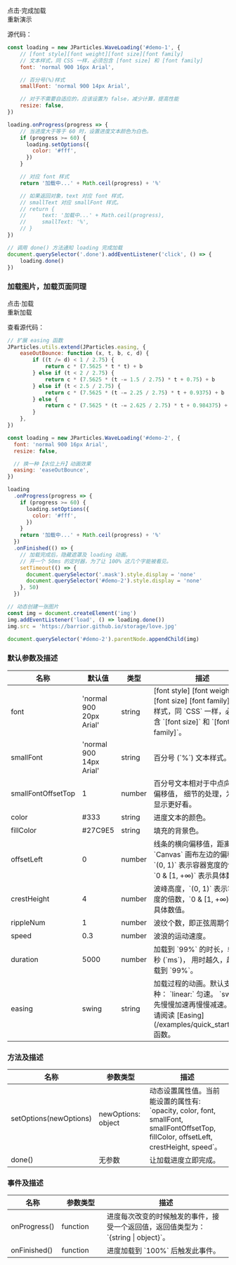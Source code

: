 <div class="instance i1">
    <div class="demo"></div>
    <div class="handlebar">
      <div class="btn btn-default done">点击·完成加载</div>
      <div class="btn btn-default reload">重新演示</div>
    </div>
</div>

源代码：

```javascript
const loading = new JParticles.WaveLoading('#demo-1', {
    // [font style][font weight][font size][font family]
    // 文本样式，同 CSS 一样，必须包含 [font size] 和 [font family]
    font: 'normal 900 16px Arial',

    // 百分号(%)样式
    smallFont: 'normal 900 14px Arial',

    // 对于不需要自适应的，应该设置为 false，减少计算，提高性能
    resize: false,
})

loading.onProgress(progress => {
    // 当进度大于等于 60 时，设置进度文本颜色为白色。
    if (progress >= 60) {
      loading.setOptions({
        color: '#fff',
      })
    }

    // 对应 font 样式
    return '加载中...' + Math.ceil(progress) + '%'

    // 如果返回对象，text 对应 font 样式，
    // smallText 对应 smallFont 样式。
    // return {
    //     text: '加载中...' + Math.ceil(progress),
    //     smallText: '%',
    // }
})

// 调用 done() 方法通知 loading 完成加载
document.querySelector('.done').addEventListener('click', () => {
    loading.done()
})
```

### 加载图片，加载页面同理

<div class="instance i2">
    <div class="container">
        <div class="img-frame text-center-vertical"></div>
    </div>
    <div class="mask"></div>
    <div class="demo">点击·加载</div>
    <div class="handlebar">
        <div class="btn btn-default reload">重新加载</div>
    </div>
</div>

查看源代码：

```javascript
// 扩展 easing 函数
JParticles.utils.extend(JParticles.easing, {
    easeOutBounce: function (x, t, b, c, d) {
        if ((t /= d) < 1 / 2.75) {
            return c * (7.5625 * t * t) + b
        } else if (t < 2 / 2.75) {
            return c * (7.5625 * (t -= 1.5 / 2.75) * t + 0.75) + b
        } else if (t < 2.5 / 2.75) {
            return c * (7.5625 * (t -= 2.25 / 2.75) * t + 0.9375) + b
        } else {
            return c * (7.5625 * (t -= 2.625 / 2.75) * t + 0.984375) + b
        }
    },
})

const loading = new JParticles.WaveLoading('#demo-2', {
  font: 'normal 900 16px Arial',
  resize: false,

  // 换一种【水位上升】动画效果
  easing: 'easeOutBounce',
})

loading
  .onProgress(progress => {
    if (progress >= 60) {
      loading.setOptions({
        color: '#fff',
      })
    }
    return '加载中...' + Math.ceil(progress) + '%'
  })
  .onFinished(() => {
    // 加载完成后，隐藏遮罩及 loading 动画。
    // 开一个 50ms 的定时器，为了让 100% 这几个字能被看见。
    setTimeout(() => {
      document.querySelector('.mask').style.display = 'none'
      document.querySelector('#demo-2').style.display = 'none'
    }, 50)
  })

// 动态创建一张图片
const img = document.createElement('img')
img.addEventListener('load', () => loading.done())
img.src = 'https://barrior.github.io/storage/love.jpg'

document.querySelector('#demo-2').parentNode.appendChild(img)
```

### 默认参数及描述

<table class="table table-bordered-inner table-striped">
    <thead>
	    <tr>
	        <th width="100">名称</th>
	        <th width="200">默认值</th>
	        <th width="100">类型</th>
	        <th width="450">描述</th>
	    </tr>
    </thead>
    <tbody>
	    <tr>
	        <td>font</td>
	        <td>'normal 900 20px Arial'</td>
	        <td>string</td>
	        <td>
              [font style] [font weight] [font size] [font family]
              文本样式，同 `CSS` 一样，必须包含 `[font size]` 和 `[font family]`。
          </td>
	    </tr>
	    <tr>
	        <td>smallFont</td>
	        <td>'normal 900 14px Arial'</td>
	        <td>string</td>
	        <td>百分号 (`%`) 文本样式。</td>
	    </tr>
	    <tr>
	        <td>smallFontOffsetTop</td>
	        <td>1</td>
	        <td>number</td>
	        <td>
              百分号文本相对于中点向下的偏移值，
              细节的处理，为了让显示更好看。
          </td>
	    </tr>
	    <tr>
	        <td>color</td>
	        <td>#333</td>
	        <td>string</td>
	        <td>进度文本的颜色。</td>
	    </tr>
	    <tr>
	        <td>fillColor</td>
	        <td>#27C9E5</td>
	        <td>string</td>
	        <td>填充的背景色。</td>
	    </tr>
	    <tr>
	        <td>offsetLeft</td>
	        <td>0</td>
	        <td>number</td>
	        <td>
              线条的横向偏移值，距离 `Canvas` 画布左边的偏移值。
              `(0, 1)` 表示容器宽度的倍数，`0 & [1, +∞)` 表示具体数值。
          </td>
	    </tr>
	    <tr>
	        <td>crestHeight</td>
	        <td>4</td>
	        <td>number</td>
	        <td>波峰高度，`(0, 1)` 表示容器高度的倍数，`0 & [1, +∞)` 表示具体数值。</td>
	    </tr>
	    <tr>
	        <td>rippleNum</td>
	        <td>1</td>
	        <td>number</td>
	        <td>波纹个数，即正弦周期个数。</td>
	    </tr>
	    <tr>
	        <td>speed</td>
	        <td>0.3</td>
	        <td>number</td>
	        <td>波浪的运动速度。</td>
	    </tr>
	    <tr>
	        <td>duration</td>
	        <td>5000</td>
	        <td>number</td>
	        <td>
              加载到 `99%` 的时长，单位毫秒 (`ms`)，
              用时越久，越慢加载到 `99%`。
          </td>
	    </tr>
	    <tr>
	        <td>easing</td>
	        <td>swing</td>
	        <td>string</td>
	        <td>
              加载过程的动画。默认支持两种：
              `linear:` 匀速。
              `swing:` 先慢慢加速再慢慢减速。
              更多请阅读 [Easing](/examples/quick_start#H12) 函数。
          </td>
	    </tr>
    </tbody>
</table>

### 方法及描述

<table class="table table-bordered-inner table-striped">
    <thead>
	    <tr>
	        <th width="100">名称</th>
	        <th width="160">参数类型</th>
	        <th width="450">描述</th>
	    </tr>
    </thead>
    <tbody>
	    <tr>
	        <td>setOptions(newOptions)</td>
	        <td>newOptions: object</td>
	        <td>
              动态设置属性值。当前能设置的属性有:
              `opacity, color, font, smallFont, smallFontOffsetTop,
              fillColor, offsetLeft, crestHeight, speed`。
          </td>
	    </tr>
	    <tr>
	        <td>done()</td>
	        <td>无参数</td>
	        <td>让加载进度立即完成。</td>
	    </tr>
    </tbody>
</table>

### 事件及描述

<table class="table table-bordered-inner table-striped">
    <thead>
	    <tr>
	        <th width="100">名称</th>
	        <th width="110">参数类型</th>
	        <th width="450">描述</th>
	    </tr>
    </thead>
    <tbody>
	    <tr>
	        <td>onProgress()</td>
	        <td>function</td>
	        <td>
              进度每次改变的时候触发的事件，接受一个返回值，返回值类型为：`{string | object}`。
          </td>
	    </tr>
	    <tr>
	        <td>onFinished()</td>
	        <td>function</td>
	        <td>进度加载到 `100%` 后触发此事件。</td>
	    </tr>
    </tbody>
</table>
